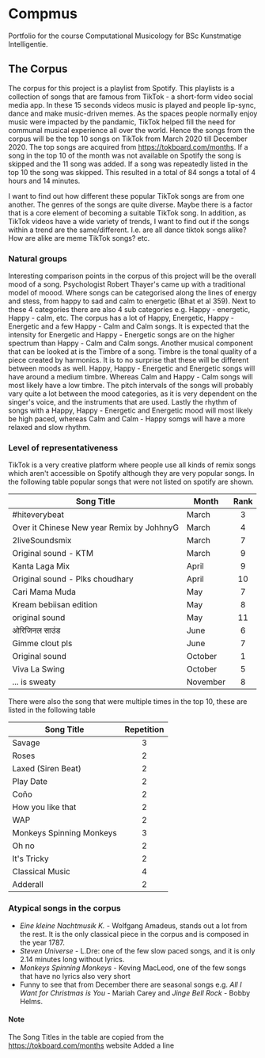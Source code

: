 # Compmus
Portfolio for the course Computational Musicology for BSc Kunstmatige Intelligentie.
## The Corpus
The corpus for this project is a playlist from Spotify. This playlists is a collection of songs that are famous from TikTok - a short-form video social media app. In these 15 seconds videos music is played and people lip-sync, dance and make music-driven memes. As the spaces people normally enjoy music were impacted by the pandamic, TikTok helped fill the need for communal musical experience all over the world. Hence the songs from the corpus will be the top 10 songs on TikTok from March 2020 till December 2020. The top songs are acquired from https://tokboard.com/months. If a song in the top 10 of the month was not available on Spotify the song is skipped and the 11 song was added. If a song was repeatedly listed in the top 10 the song was skipped. This resulted in a total of 84 songs a total of 4 hours and 14 minutes. 

I want to find out how different these popular TikTok songs are from one another. The genres of the songs are quite diverse. Maybe there is a factor that is a core element of becoming a suitable TikTok song. In addition, as TikTok videos have a wide variety of trends, I want to find out if the songs within a trend are the same/different. I.e. are all dance tiktok songs alike? How are alike are meme TikTok songs? etc. 

### Natural groups
Interesting comparison points in the corpus of this project will be the overall mood of a song. Psychologist Robert Thayer's came up with a traditional model of moood. Where songs can be categorised along the lines of energy and stess, from happy to sad and calm to energetic (Bhat et al 359). Next to these 4 categories there are also 4 sub categories e.g. Happy - energetic, Happy - calm, etc. The corpus has a lot of Happy, Energetic, Happy - Energetic and a few Happy - Calm and Calm songs. It is expected that the intensity for Energetic and Happy - Energetic songs are on the higher spectrum than Happy - Calm and Calm songs. Another musical component that can be looked at is the Timbre of a song. Timbre is the tonal quality of a piece created by harmonics. It is to no surprise that these will be different between moods as well. Happy, Happy - Energetic and Energetic songs will have around a medium timbre. Whereas Calm and Happy - Calm songs will most likely have a low timbre. The pitch intervals of the songs will probably vary quite a lot between the mood categories, as it is very dependent on the singer's voice, and the instruments that are used. Lastly the rhythm of songs with a Happy, Happy - Energetic and Energetic mood will most likely be high paced, whereas Calm and Calm - Happy somgs will have a more relaxed and slow rhythm. 

### Level of representativeness  
TikTok is a very creative platform where people use all kinds of remix songs which aren't accessible on Spotify although they are very popular songs. In the following table popular songs that were not listed on spotify are shown.

| Song Title                                | Month    | Rank |
|-------------------------------------------|----------|:----:|
| #hiteverybeat                             | March    | 3    |
| Over it Chinese New year Remix by JohhnyG | March    | 4    |
| 2liveSoundsmix                            | March    | 7    |
| Original sound - KTM                      | March    | 9    |
| Kanta Laga Mix                            | April    | 9    |
| Original sound - Plks choudhary           | April    | 10   |
| Cari Mama Muda                            | May      | 7    |
| Kream bebiisan edition                    | May      | 8    |
| original sound                            | May      | 11   |
| ओरिजिनल साउंड                             | June     | 6    |
| Gimme clout pls                           | June     | 7    |
| Original sound                            | October  | 1    |
| Viva La Swing                             | October  | 5    |
| ... is sweaty                             | November | 8    |

There were also the song that were multiple times in the top 10, these are listed in the following table <br/>

| Song Title               | Repetition |
|--------------------------|:----------:|
| Savage                   | 3          |
| Roses                    | 2          |
| Laxed (Siren Beat)       | 2          |
| Play Date                | 2          |
| Coño                     | 2          |
| How you like that        | 2          |
| WAP                      | 2          |
| Monkeys Spinning Monkeys | 3          |
| Oh no                    | 2          |
| It's Tricky              | 2          |
| Classical Music          | 4          | 
| Adderall                 | 2          |

### Atypical songs in the corpus
* *Eine kleine Nachtmusik K.* - Wolfgang Amadeus, stands out a lot from the rest. It is the only classical piece in the corpus and is composed in the year 1787. 
* *Steven Universe* - L.Dre: one of the few slow paced songs, and it is only 2.14 minutes long  without lyrics. 
* *Monkeys Spinning Monkeys* - Keving MacLeod, one of the few songs that have no lyrics also very short 
* Funny to see that from December there are seasonal songs e.g. *All I Want for Christmas is You* - Mariah Carey and *Jinge Bell Rock* - Bobby Helms. 

#### Note
The Song Titles in the table are copied from the https://tokboard.com/months website
Added a line
